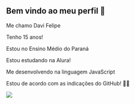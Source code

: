 ## Bem vindo ao meu perfil 👋
Me chamo Davi Felipe

Tenho 15 anos!

Estou no Ensino Médio do Paraná

Estou estudando na Alura!

Me desenvolvendo na linguagem JavaScript

Estou de acordo com as indicações do GitHub! 🚴‍♀️

![](https://media.tenor.com/GaqslD8_l7gAAAAM/brain-dog-brian-dog.gif)
